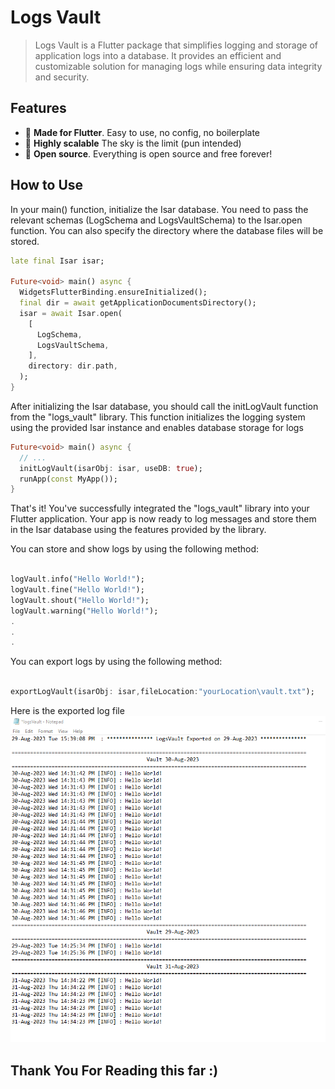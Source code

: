# Logs Vault

>Logs Vault is a Flutter package that simplifies logging and storage of application logs into a database. It provides an efficient and customizable solution for managing logs while ensuring data integrity and security.

## Features

- 💙 **Made for Flutter**. Easy to use, no config, no boilerplate
- 🚀 **Highly scalable** The sky is the limit (pun intended)
- 🦄 **Open source**. Everything is open source and free forever!

## How to Use

In your main() function, initialize the Isar database. You need to pass the relevant schemas (LogSchema and LogsVaultSchema) to the Isar.open function. You can also specify the directory where the database files will be stored.

~~~dart
late final Isar isar;

Future<void> main() async {
  WidgetsFlutterBinding.ensureInitialized();
  final dir = await getApplicationDocumentsDirectory();
  isar = await Isar.open(
    [
      LogSchema,
      LogsVaultSchema,
    ],
    directory: dir.path,
  );
}
~~~

After initializing the Isar database, you should call the initLogVault function from the "logs_vault" library. This function initializes the logging system using the provided Isar instance and enables database storage for logs

~~~dart
Future<void> main() async {
  // ...
  initLogVault(isarObj: isar, useDB: true);
  runApp(const MyApp());
}
~~~

That's it! You've successfully integrated the "logs_vault" library into your Flutter application. Your app is now ready to log messages and store them in the Isar database using the features provided by the library.

You can store and show logs by using the following method:

~~~dart

logVault.info("Hello World!");
logVault.fine("Hello World!");
logVault.shout("Hello World!");
logVault.warning("Hello World!");
.
.
.

~~~

You can export logs by using the following method:

~~~dart

exportLogVault(isarObj: isar,fileLocation:"yourLocation\vault.txt");

~~~

Here is the exported log file
![Export Template](image.png)

## Thank You For Reading this far :)
